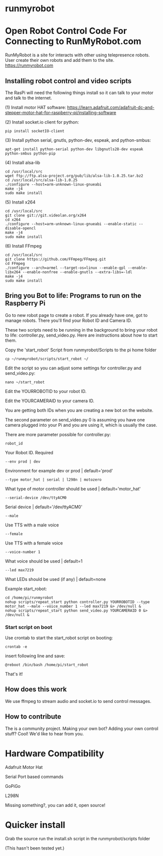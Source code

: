 # runmyrobot

<h1> Open Robot Control Code For Connecting to RunMyRobot.com </h1>

RunMyRobot is a site for interacts with other using telepresence robots. User create their own robots and add them to the site.
https://runmyrobot.com


<h2> Installing robot control and video scripts </h2>


The RasPi will need the following things install so it can talk to your motor and talk to the internet.

(1) Install motor HAT software:
https://learn.adafruit.com/adafruit-dc-and-stepper-motor-hat-for-raspberry-pi/installing-software

(2) Install socket.io client for python:

```pip install socketIO-client```

(3) Install python serial, gnutls, python-dev, espeak, and python-smbus:

```apt-get install python-serial python-dev libgnutls28-dev espeak python-smbus python-pip```

(4) Install alsa-lib
```
cd /usr/local/src 
wget ftp://ftp.alsa-project.org/pub/lib/alsa-lib-1.0.25.tar.bz2 
cd /usr/local/src/alsa-lib-1.0.25 
./configure --host=arm-unknown-linux-gnueabi 
make -j4 
sudo make install
```

(5) Install x264
```
cd /usr/local/src
git clone git://git.videolan.org/x264
cd x264
./configure --host=arm-unknown-linux-gnueabi --enable-static --disable-opencl
make -j4
sudo make install
```

(6) Install FFmpeg
```
cd /usr/local/src
git clone https://github.com/FFmpeg/FFmpeg.git
cd FFmpeg
./configure --arch=armel --target-os=linux --enable-gpl --enable-libx264 --enable-nonfree --enable-gnutls --extra-libs=-ldl
make -j4
sudo make install
```



<h2> Bring you Bot to life: Programs to run on the Raspberry Pi </h2>

Go to new robot page to create a robot. If you already have one, got to manage robots. There you'll find your Robot ID and Camera ID.

These two scripts need to be running in the background to bring your robot to life: controller.py, send_video.py. Here are instructions about how to start them.

Copy the 'start_robot' Script from runmyrobot/Scripts to the pi home folder

```cp ~/runmyrobot/scripts/start_robot ~/```

Edit the script so you can adjust some settings for controller.py and send_video.py:

```nano ~/start_robot```

Edit the YOURROBOTID to your robot ID.

Edit the YOURCAMERAID to your camera ID.

You are getting both IDs when you are creating a new bot on the website.

The second parameter on send_video.py 0 is assuming you have one camera plugged into your Pi and you are using it, which is usually the case.

There are more parameter possible for controller.py:

```robot_id```

Your Robot ID. Required

```--env prod | dev```

Environment for example dev or prod | default='prod'

```--type motor_hat | serial | l298n | motozero```

What type of motor controller should be used | default='motor_hat'

```--serial-device /dev/ttyACM0```

Serial device | default='/dev/ttyACM0'

```--male```

Use TTS with a male voice

```--female```

Use TTS with a female voice

```--voice-number 1```

What voice should be used | default=1

```--led max7219```

What LEDs should be used (if any) | default=none

Example start_robot:

```
cd /home/pi/runmyrobot
nohup scripts/repeat_start python controller.py YOURROBOTID --type motor_hat --male --voice_number 1 --led max7219 &> /dev/null &
nohup scripts/repeat_start python send_video.py YOURCAMERAID 0 &> /dev/null &
```

<h3> Start script on boot </h3>
Use crontab to start the start_robot script on booting:

```
crontab -e
```

insert following line and save:

```
@reboot /bin/bash /home/pi/start_robot
```

That's it!

<h2> How does this work </h2>

We use ffmpeg to stream audio and socket.io to send control messages.

<h2> How to contribute </h2>

The is a community project. Making your own bot? Adding your own control stuff? Cool! We'd like to hear from you.


<h1> Hardware Compatibility </h1>

Adafruit Motor Hat

Serial Port based commands

GoPiGo

L298N

Missing something?, you can add it, open source!

<h1> Quicker install </h1>

Grab the source
run the install.sh script in the runmyrobot/scripts folder

(This hasn't been tested yet.)




